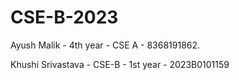 # CSE-B-2023
Ayush Malik - 4th year - CSE A - 8368191862.  






































Khushi Srivastava - CSE-B - 1st year - 2023B0101159

